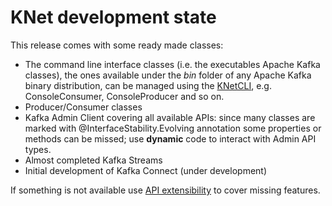 # KNet development state

This release comes with some ready made classes:

* The command line interface classes (i.e. the executables Apache Kafka classes), the ones available under the _bin_ folder of any Apache Kafka binary distribution, can be managed using the [KNetCLI](usageCLI.md), e.g. ConsoleConsumer, ConsoleProducer and so on. 
* Producer/Consumer classes
* Kafka Admin Client covering all available APIs: since many classes are marked with @InterfaceStability.Evolving annotation some properties or methods can be missed; use **dynamic** code to interact with Admin API types.
* Almost completed Kafka Streams
* Initial development of Kafka Connect (under development)

If something is not available use [API extensibility](API_extensibility.md) to cover missing features.
